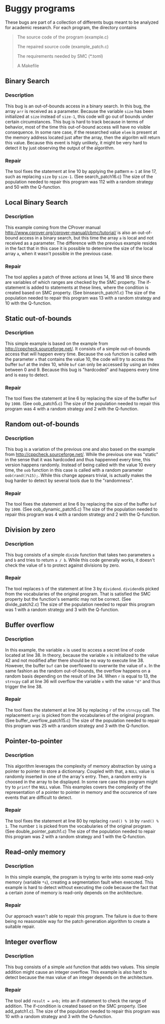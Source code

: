 # Buggy programs 

These bugs are part of a collection of differents bugs meant to be analyzed for academic research.
For each program, the directory contains
> The source code of the program (example.c)
> 
> The repaired source code (example_patch.c)
> 
> The requirements needed by SMC (*.toml)
>
> A Makefile

## Binary Search
### Description 
This bug is an out-of-bounds access in a binary search. In this bug, the array ``arr`` is received as a parameter. Because the variable ``size`` has been initialized at ``size`` instead of ``size-1``, this code will go out of bounds under certain circumstances.
This bug is hard to track because in terms of behavior, most of the time this out-of-bound access will have no visible consequence. In some rare case, if the researched value ``elem`` is present at the memory address located just after the array, then the algoritm will return this value. Because this event is higly unlikely, it might be very hard to detect it by just observing the output of the algorithm.
 
### Repair
The tool fixes the statement at line 10 by applying the pattern ``m-1`` at line 17, such as replacing ``size`` by ``size-1``. (See search_patch16.c)
The size of the population needed to repair this program was 112 with a random strategy and 50 with the Q-function.

## Local Binary Search
### Description 
This example coming from the CProver manual http://www.cprover.org/cprover-manual/cbmc/tutorial/ is also an out-of-bound access in a binary search, but this time the array ``a`` is local and not received as a parameter. The difference with the previous example resides in the fact that in this case it is possible to determine the size of the local array ``a``, when it wasn't possible in the previous case.
### Repair
The tool applies a patch of three actions at lines 14, 16 and 18 since there are variables of which ranges are checked by the SMC property. The if-statement is added to statements at these lines, where the condition is created based on SMC property. (See binsearch_patch1.c)
The size of the population needed to repair this program was 13 with a random strategy and 10 with the Q-function.

## Static out-of-bounds
### Description
This simple example is based on the example from http://cppcheck.sourceforge.net/. It consists of a simple out-of-bounds access that will happen every time. Because the ``oob`` function is called with the parameter ``x`` that contains the value 10, the code will try to access the buffer ``buf`` at the index 10, while ``buf`` can only be accessed by using an index between 0 and 9.
Because this bug is "hardcoded" and happens every time and is easy to detect.
### Repair
The tool fixes the statement at line 6 by replacing the size of the buffer ``buf`` by ``1000``. (See oob_patch5.c)
The size of the population needed to repair this program was 4 with a random strategy and 2 with the Q-function.
## Random out-of-bounds
### Description
This bug is a variation of the previous one and also based on the example from http://cppcheck.sourceforge.net/.
While the previous one was "static" in the sense that it was hardcoded and thus happenned every time, this version happens randomly.
Instead of being called with the value 10 every time, the ``oob`` function in this case is called with a random parameter ``oob(rand()%15);``. While this change appears trivial, is actually makes the bug harder to detect by several tools due to the "randomness".
### Repair
The tool fixes the statement at line 6 by replacing the size of the buffer ``buf`` by ``1000``. (See oob_dynamic_patch5.c)
The size of the population needed to repair this program was 4 with a random strategy and 2 with the Q-function.
## Division by zero
### Description 
This bug consists of a simple ``divide`` function that takes two parameters ``a`` and ``b`` and tries to return ``a / b``.
While this code generally works, it doesn't check the value of ``b`` to protect against divisions by zero.
### Repair
The tool replaces ``b`` of the statement at line 3 by ``dividend``. ``dividend``is picked from the vocabularies of the original program. That is satisfied the SMC property but the function's semantic may not be correct. (See divide_patch2.c)
The size of the population needed to repair this program was 1 with a random strategy and 3 with the Q-function.
## Buffer overflow
### Description 
In this example, the variable ``x`` is used to access a secret line of code located at line 38. In theory, because the variable ``x`` is initialized to the value 42 and not modified after there should be no way to execute line 38. However, the buffer ``buf`` can be overflowed to overwrite the value of ``x``. In the same fashion as the random out-of-bounds, the overflow happens on a random basis depending on the result of line 34. When ``r`` is equal to 13, the ``strncpy`` call at line 36 will overflow the  variable ``x`` with the value ``"d"`` and thus trigger the line 38.
### Repair
The tool fixes the statement at line 36 by replacing ``r`` of the ``strncpy`` call. The replacement ``argc`` is picked from the vocabularies of the original program. (See buffer_overflow_patch15.c)
The size of the population needed to repair this program was 25 with a random strategy and 3 with the Q-function.
## Pointer-to-pointer
### Description 
This algorithm leverages the complexity of memory abstraction by using a pointer to pointer to store a dictionnary. Coupled with that, a ``NULL`` value is randomly inserted in one of the array's entry. Then, a random entry is choosed in the array to be displayed. In some rare case this program might try to ``printf`` the ``NULL`` value.
This examples covers the complexity of the representation of a pointer to pointer in memory and the occurence of rare events that are difficult to detect.
### Repair
The tool fixes the statement at line 80 by replacing ``rand() % 10`` by ``rand() % 1``. The number ``1`` is picked from the vocabularies of the original program. (See double_pointer_patch1.c)
The size of the population needed to repair this program was 2 with a random strategy and 1 with the Q-function.

## Read-only memory
### Description 
In this simple example, the program is trying to write into some read-only memory (variable ``*s``), creating a segmentation fault when executed. This example is hard to detect without executing the code because the fact that a certain zone of memory is read-only depends on the architecture.  
### Repair
Our approach wasn't able to repair this program. The failure is due to there being no reasonable way for the patch generation algorithm to create a suitable repair.
## Integer overflow
### Description 
This bug consists of a simple ``add`` function that adds two values. This simple addition might cause an integer overflow. This example is also hard to detect because the max value of an integer depends on the architecture.
### Repair
The tool add ``result = a+b;`` into an if-statement to check the range of addition. The if-condition is created based on the SMC property. (See add_patch1.c). 
The size of the population needed to repair this program was 10 with a random strategy and 3 with the Q-function.
